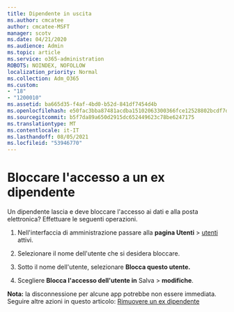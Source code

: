 ```yaml
---
title: Dipendente in uscita
ms.author: cmcatee
author: cmcatee-MSFT
manager: scotv
ms.date: 04/21/2020
ms.audience: Admin
ms.topic: article
ms.service: o365-administration
ROBOTS: NOINDEX, NOFOLLOW
localization_priority: Normal
ms.collection: Adm_O365
ms.custom:
- "18"
- "1200010"
ms.assetid: ba665d35-f4af-4bd0-b52d-841df7454d4b
ms.openlocfilehash: e50fac3bba87481acdba15102063300366fce12528802bcdf7d8cdf146807e3f
ms.sourcegitcommit: b5f7da89a650d2915dc652449623c78be6247175
ms.translationtype: MT
ms.contentlocale: it-IT
ms.lasthandoff: 08/05/2021
ms.locfileid: "53946770"
---
```

# <a name="block-access-to-a-former-employee"></a>Bloccare l'accesso a un ex dipendente

Un dipendente lascia e deve bloccare l'accesso ai dati e alla posta elettronica? Effettuare le seguenti operazioni.
  
1. Nell'interfaccia di amministrazione passare alla **pagina Utenti** \> [utenti](https://go.microsoft.com/fwlink/p/?linkid=834822) attivi.

2. Selezionare il nome dell'utente che si desidera bloccare.

3. Sotto il nome dell'utente, selezionare **Blocca questo utente.**

4. Scegliere **Blocca l'accesso dell'utente in** Salva \> **modifiche**.

**Nota:** la disconnessione per alcune app potrebbe non essere immediata. Seguire altre azioni in questo articolo: [Rimuovere un ex dipendente](https://docs.microsoft.com/microsoft-365/admin/add-users/remove-former-employee)